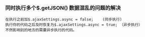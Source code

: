 ### 同时执行多个$.getJSON() 数据混乱的问题的解决

    在执行之前加$.ajaxSettings.async = false;    (同步执行)
    执行你的代码之后及时恢复为$.ajaxSettings.async = true; （异步执行）
    不然影响别的地方的需要异步执行的代码。
